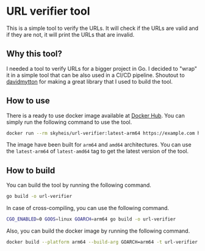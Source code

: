 # URL verifier tool

This is a simple tool to verify the URLs. It will check if the URLs are valid and if they are not, it will print the URLs that are invalid.

## Why this tool?

I needed a tool to verify URLs for a bigger project in Go. I decided to "wrap" it in a simple tool that can be also used in a CI/CD pipeline. Shoutout to [davidmytton](https://pkg.go.dev/github.com/davidmytton/url-verifier) for making a great library that I used to build the tool.

## How to use

There is a ready to use docker image available at [Docker Hub](https://hub.docker.com/r/skyheis/url-verifier-tool). You can simply run the following command to use the tool.

```bash
docker run --rm skyheis/url-verifier:latest-arm64 https://example.com https://example.com/invalid
```

The image have been built for `arm64` and `amd64` architectures. You can use the `latest-arm64` of `latest-amd64` tag to get the latest version of the tool.

## How to build

You can build the tool by running the following command.

```bash
go build -o url-verifier
```

In case of cross-compiling, you can use the following command.

```bash
CGO_ENABLED=0 GOOS=linux GOARCH=arm64 go build -o url-verifier
```

Also, you can build the docker image by running the following command.

```bash
docker build --platform arm64 --build-arg GOARCH=arm64 -t url-verifier .
```
